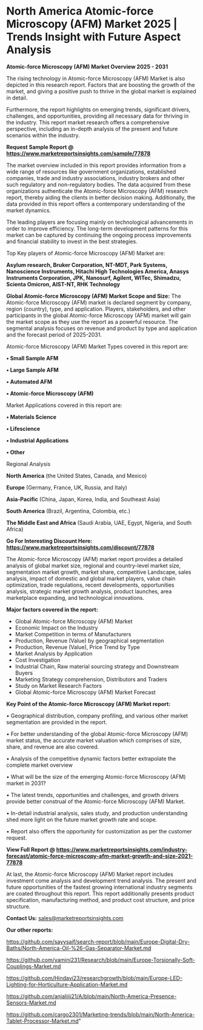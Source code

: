 # North America Atomic-force Microscopy (AFM) Market 2025 | Trends Insight with Future Aspect Analysis

<Strong> Atomic-force Microscopy (AFM) Market Overview 2025 - 2031</strong>

The rising technology in Atomic-force Microscopy (AFM) Market is also depicted in this research report. Factors that are boosting the growth of the market, and giving a positive push to thrive in the global market is explained in detail.

Furthermore, the report highlights on emerging trends, significant drivers, challenges, and opportunities, providing all necessary data for thriving in the industry. This report market research offers a comprehensive perspective, including an in-depth analysis of the present and future scenarios within the industry.

<strong>Request Sample Report @ <a href=https://www.marketreportsinsights.com/sample/77878>https://www.marketreportsinsights.com/sample/77878</a></strong>

The market overview included in this report provides information from a wide range of resources like government organizations, established companies, trade and industry associations, industry brokers and other such regulatory and non-regulatory bodies. The data acquired from these organizations authenticate the Atomic-force Microscopy (AFM) research report, thereby aiding the clients in better decision making. Additionally, the data provided in this report offers a contemporary understanding of the market dynamics.

The leading players are focusing mainly on technological advancements in order to improve efficiency. The long-term development patterns for this market can be captured by continuing the ongoing process improvements and financial stability to invest in the best strategies.

Top Key players of Atomic-force Microscopy (AFM) Market are:

<strong>Asylum research, Bruker Corporation, NT-MDT, Park Systems, Nanoscience Instruments, Hitachi High Technologies America, Anasys Instruments Corporation, JPK, Nanosurf, Agilent, WITec, Shimadzu, Scienta Omicron, AIST-NT, RHK Technology</strong>

<strong><b>Global Atomic-force Microscopy (AFM) Market Scope and Size:</b></strong>
The Atomic-force Microscopy (AFM) market is declared segment by company, region (country), type, and application. Players, stakeholders, and other participants in the global Atomic-force Microscopy (AFM) market will gain the market scope as they use the report as a powerful resource. The segmental analysis focuses on revenue and product by type and application and the forecast period of 2025-2031.

Atomic-force Microscopy (AFM) Market Types covered in this report are:

<strong>• Small Sample AFM

• Large Sample AFM

• Automated AFM

• Atomic-force Microscopy (AFM)</strong>

Market Applications covered in this report are:

<strong>• Materials Science

• Lifescience

• Industrial Applications

• Other</strong> 

Regional Analysis

<strong>North America</strong> (the United States, Canada, and Mexico)

<strong>Europe</strong> (Germany, France, UK, Russia, and Italy)

<strong>Asia-Pacific</strong> (China, Japan, Korea, India, and Southeast Asia)

<strong>South America</strong> (Brazil, Argentina, Colombia, etc.)

<strong>The Middle East and Africa</strong> (Saudi Arabia, UAE, Egypt, Nigeria, and South Africa)

<strong>Go For Interesting Discount Here: <a href=https://www.marketreportsinsights.com/discount/77878>https://www.marketreportsinsights.com/discount/77878</a></strong>

The Atomic-force Microscopy (AFM) market report provides a detailed analysis of global market size, regional and country-level market size, segmentation market growth, market share, competitive Landscape, sales analysis, impact of domestic and global market players, value chain optimization, trade regulations, recent developments, opportunities analysis, strategic market growth analysis, product launches, area marketplace expanding, and technological innovations.

<strong><b>Major factors covered in the report:</b></strong>
<ul>
  <li>Global Atomic-force Microscopy (AFM) Market </li>
  <li>Economic Impact on the Industry</li>
  <li>Market Competition in terms of Manufacturers</li>
  <li>Production, Revenue (Value) by geographical segmentation</li>
  <li>Production, Revenue (Value), Price Trend by Type</li>
  <li>Market Analysis by Application</li>
  <li>Cost Investigation</li>
  <li>Industrial Chain, Raw material sourcing strategy and Downstream Buyers</li>
  <li>Marketing Strategy comprehension, Distributors and Traders</li>
  <li>Study on Market Research Factors</li>
  <li>Global Atomic-force Microscopy (AFM) Market Forecast</li>
</ul>

<strong><b>Key Point of the Atomic-force Microscopy (AFM) Market report:</b></strong>

• Geographical distribution, company profiling, and various other market segmentation are provided in the report.

• For better understanding of the global Atomic-force Microscopy (AFM) market status, the accurate market valuation which comprises of size, share, and revenue are also covered.

• Analysis of the competitive dynamic factors better extrapolate the complete market overview

• What will be the size of the emerging Atomic-force Microscopy (AFM) market in 2031?

• The latest trends, opportunities and challenges, and growth drivers provide better construal of the Atomic-force Microscopy (AFM) Market.

• In-detail industrial analysis, sales study, and production understanding shed more light on the future market growth rate and scope.

• Report also offers the opportunity for customization as per the customer request.

<strong><b>View Full Report @ <a href=https://www.marketreportsinsights.com/industry-forecast/atomic-force-microscopy-afm-market-growth-and-size-2021-77878>https://www.marketreportsinsights.com/industry-forecast/atomic-force-microscopy-afm-market-growth-and-size-2021-77878</a></b></strong>


At last, the Atomic-force Microscopy (AFM) Market report includes investment come analysis and development trend analysis. The present and future opportunities of the fastest growing international industry segments are coated throughout this report. This report additionally presents product specification, manufacturing method, and product cost structure, and price structure.

<strong>Contact Us:</strong>
sales@marketreportsinsights.com

<strong>Our other reports:</strong>

<a href=https://github.com/sayysaif/search-report/blob/main/Europe-Digital-Dry-Baths/North-America-Oil-%26-Gas-Separator-Market.md>https://github.com/sayysaif/search-report/blob/main/Europe-Digital-Dry-Baths/North-America-Oil-%26-Gas-Separator-Market.md</a>

<a href=https://github.com/yamini231/Research/blob/main/Europe-Torsionally-Soft-Couplings-Market.md>https://github.com/yamini231/Research/blob/main/Europe-Torsionally-Soft-Couplings-Market.md</a>

<a href=https://github.com/Hindavi23/researchgrowth/blob/main/Europe-LED-Lighting-for-Horticulture-Application-Market.md>https://github.com/Hindavi23/researchgrowth/blob/main/Europe-LED-Lighting-for-Horticulture-Application-Market.md</a>

<a href=https://github.com/anjaliiii21/A/blob/main/North-America-Presence-Sensors-Market.md>https://github.com/anjaliiii21/A/blob/main/North-America-Presence-Sensors-Market.md</a>

<a href=https://github.com/cargo2301/Marketing-trends/blob/main/North-America-Tablet-Processor-Market.md>https://github.com/cargo2301/Marketing-trends/blob/main/North-America-Tablet-Processor-Market.md</a>"

